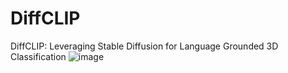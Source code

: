 # DiffCLIP
DiffCLIP: Leveraging Stable Diffusion for Language Grounded 3D Classification
![image](https://github.com/yiku-bit/DiffCLIP/assets/74302383/2f1a1641-adae-4518-b9cb-95629769e12f)
